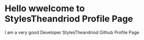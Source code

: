 # Hello wwelcome to  StylesTheandriod Profile Page
I am a very good Developer
StylesTheandriod Github Profile Page
